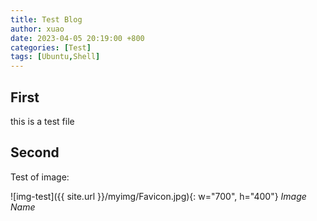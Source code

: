 ```yaml
---
title: Test Blog
author: xuao
date: 2023-04-05 20:19:00 +800
categories: [Test]
tags: [Ubuntu,Shell]
---
```


## First

this is a test file

## Second

Test of image:

![img-test]({{ site.url }}/myimg/Favicon.jpg){: w="700", h="400"}
_Image Name_

